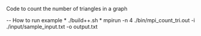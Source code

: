 Code to count the number of triangles in a graph

-- How to run example
	* ./build++.sh
	* mpirun -n 4 ./bin/mpi_count_tri.out -i ./input/sample_input.txt -o output.txt